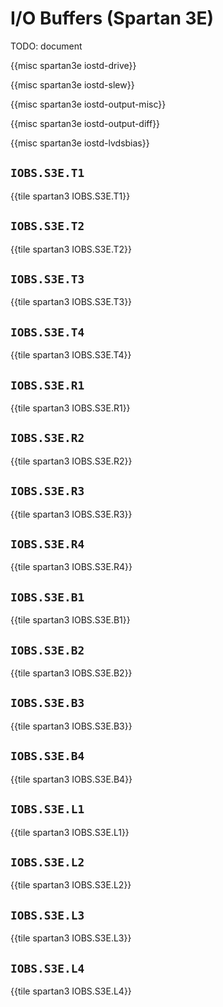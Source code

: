 # I/O Buffers (Spartan 3E)

TODO: document

{{misc spartan3e iostd-drive}}

{{misc spartan3e iostd-slew}}

{{misc spartan3e iostd-output-misc}}

{{misc spartan3e iostd-output-diff}}

{{misc spartan3e iostd-lvdsbias}}


## `IOBS.S3E.T1`

{{tile spartan3 IOBS.S3E.T1}}


## `IOBS.S3E.T2`

{{tile spartan3 IOBS.S3E.T2}}


## `IOBS.S3E.T3`

{{tile spartan3 IOBS.S3E.T3}}


## `IOBS.S3E.T4`

{{tile spartan3 IOBS.S3E.T4}}


## `IOBS.S3E.R1`

{{tile spartan3 IOBS.S3E.R1}}


## `IOBS.S3E.R2`

{{tile spartan3 IOBS.S3E.R2}}


## `IOBS.S3E.R3`

{{tile spartan3 IOBS.S3E.R3}}


## `IOBS.S3E.R4`

{{tile spartan3 IOBS.S3E.R4}}


## `IOBS.S3E.B1`

{{tile spartan3 IOBS.S3E.B1}}


## `IOBS.S3E.B2`

{{tile spartan3 IOBS.S3E.B2}}


## `IOBS.S3E.B3`

{{tile spartan3 IOBS.S3E.B3}}


## `IOBS.S3E.B4`

{{tile spartan3 IOBS.S3E.B4}}


## `IOBS.S3E.L1`

{{tile spartan3 IOBS.S3E.L1}}


## `IOBS.S3E.L2`

{{tile spartan3 IOBS.S3E.L2}}


## `IOBS.S3E.L3`

{{tile spartan3 IOBS.S3E.L3}}


## `IOBS.S3E.L4`

{{tile spartan3 IOBS.S3E.L4}}
